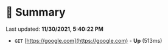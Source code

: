 # 📖 Summary
Last updated: **11/30/2021, 5:40:22 PM**

- `GET` [https://google.com](https://google.com) - **Up** (513ms)
